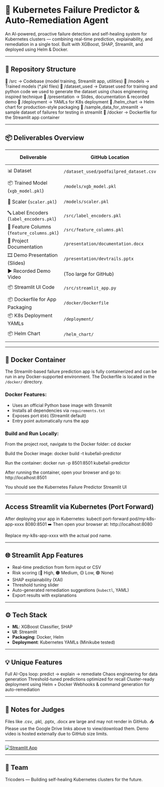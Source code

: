 # 🚀 Kubernetes Failure Predictor & Auto-Remediation Agent

An AI-powered, proactive failure detection and self-healing system for Kubernetes clusters — combining real-time prediction, explainability, and remediation in a single tool. Built with XGBoost, SHAP, Streamlit, and deployed using Helm & Docker.

---

## 📂 Repository Structure

📁 /src → Codebase (model training, Streamlit app, utilities) 📁 /models → Trained models (*.pkl files) 📁 /dataset_used → Dataset used for training and python code we used to generate the dataset using chaos engineering inspired technique 📁 /presentation → Slides, documentation & recorded demo 📁 /deployment → YAMLs for K8s deployment 📁 /helm_chart → Helm chart for production-style packaging 📁 /sample_data_for_streamlit → sample dataset of failures for testing in streamlit 📁 /docker → Dockerfile for the Streamlit app container

---

## 📦 Deliverables Overview

| Deliverable                          | GitHub Location                        | External Link                        |
|-------------------------------------|----------------------------------------|--------------------------------------|
| 📊 Dataset                          | `/dataset_used/podfailpred_dataset.csv` | [Google Drive](https://drive.google.com/file/d/1wI5EKYUI9vUA4-dKeoJCAQ0GwO-ZfYc2/view?usp=sharing) |
| 📦 Trained Model (`xgb_model.pkl`)  | `/models/xgb_model.pkl`               | [Google Drive](https://drive.google.com/file/d/18LwKsjhjExsiWggYnVB4Lbs-BgtHdec1/view?usp=drive_link) |
| 🔧 Scaler (`scaler.pkl`)            | `/models/scaler.pkl`                  | [Google Drive](https://drive.google.com/file/d/1EWZfqkyWfY4uPBpxtFEU0_vl8258panz/view?usp=drive_link) |
| 🔤 Label Encoders (`label_encoders.pkl`) | `/src/label_encoders.pkl`         | [Google Drive](https://drive.google.com/file/d/1afYmZAhPiAPso1e74FLcRsyeqfA9OpUu/view?usp=drive_link) |
| 🧩 Feature Columns (`feature_columns.pkl`) | `/src/feature_columns.pkl`       | [Google Drive](https://drive.google.com/file/d/1eAfztkKG0PJUPKkATsYgtfhmSWveNa40/view?usp=drive_link) |
| 🧾 Project Documentation             | `/presentation/documentation.docx`    | [Google Drive](https://docs.google.com/document/d/1qBCNQ-q9bsVLexPCD3Q09sT3c98OtbRH/edit?usp=drive_link&ouid=117645952678248031987&rtpof=true&sd=true) |
| 🎞️ Demo Presentation (Slides)       | `/presentation/devtrails.pptx`        | [Google Drive](https://docs.google.com/presentation/d/1WfDEnlqzpwwHreRkCUS0pmLiPo8_Y6su/edit?usp=drive_link&ouid=117645952678248031987&rtpof=true&sd=true) |
| ▶️ Recorded Demo Video              | (Too large for GitHub)                | [Google Drive](https://drive.google.com/file/d/1Bhciz16XNsNhGD476EVuqyqcB8HlRuzG/view?usp=drive_link) |
| 📦 Streamlit UI Code                | `/src/streamlit_app.py`               | ✅ Included |
| 📦 Dockerfile for App Packaging     | `/docker/Dockerfile`                  | ✅ Included |
| 📦 K8s Deployment YAMLs             | `/deployment/`                        | ✅ Included |
| 📦 Helm Chart                       | `/helm_chart/`                        | ✅ Included |

---

## 🐳 Docker Container

The Streamlit-based failure prediction app is fully containerized and can be run in any Docker-supported environment. The Dockerfile is located in the `/docker/` directory.

### Docker Features:
- Uses an official Python base image with Streamlit
- Installs all dependencies via `requirements.txt`
- Exposes port `8501` (Streamlit default)
- Entry point automatically runs the app

### Build and Run Locally:
 
From the project root, navigate to the Docker folder:
cd docker

Build the Docker image:
docker build -t kubefail-predictor 

Run the container:
docker run -p 8501:8501 kubefail-predictor

After running the container, open your browser and go to:
http://localhost:8501

You should see the Kubernetes Failure Predictor Streamlit UI

---

## Access Streamlit via Kubernetes (Port Forward)

After deploying your app in Kubernetes:
kubectl port-forward pod/my-k8s-app-xxxx 8080:8501
➡️ Then open your browser at:
http://localhost:8080

Replace my-k8s-app-xxxx with the actual pod name.

---

## 🌐 Streamlit App Features

- Real-time prediction from form input or CSV
- Risk scoring (🔴 High, 🟠 Medium, 🟡 Low, 🟢 None)
- SHAP explainability (XAI)
- Threshold tuning slider
- Auto-generated remediation suggestions (`kubectl`, YAML)
- Export results with explanations

---

## ⚙️ Tech Stack

- **ML**: XGBoost Classifier, SHAP
- **UI**: Streamlit
- **Packaging**: Docker, Helm
- **Deployment**: Kubernetes YAMLs (Minikube tested)

---

## 💡 Unique Features

Full AI-Ops loop: predict → explain → remediate
Chaos engineering for data generation
Threshold-tuned predictions optimized for recall
Cluster-ready deployment using Helm + Docker
Webhooks & command generation for auto-remediation

---

## 📎 Notes for Judges

 Files like .csv, .pkl, .pptx, .docx are large and may not render in GitHub.
 📥 Please use the Google Drive links above to view/download them.
 Demo video is hosted externally due to GitHub size limits.

 ---

 [![Streamlit App](https://img.shields.io/badge/Live_App-Streamlit-blue?logo=streamlit)](https://kubernetes-failure-predictor-8xw3pfjyjtucudpiyqwmgd.streamlit.app/)


---

## 🤝 Team
Tricoders — Building self-healing Kubernetes clusters for the future.







